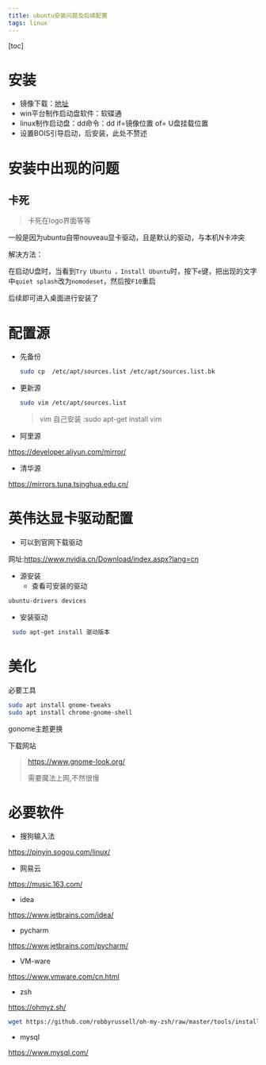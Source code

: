 ```yaml
---
title: ubuntu安装问题及后续配置
tags: linux
---
```


[toc]

# 安装

- 镜像下载：[地址](https://ubuntu.com/)
- win平台制作启动盘软件：软碟通
- linux制作启动盘：dd命令：dd if=镜像位置 of= U盘挂载位置
- 设置BOIS引导启动，后安装，此处不赘述

# 安装中出现的问题

## 卡死

> 卡死在logo界面等等

一般是因为ubuntu自带nouveau显卡驱动，且是默认的驱动，与本机N卡冲突

解决方法：

在启动U盘时，当看到`Try Ubuntu ，Install Ubuntu`时，按下`e`键，把出现的文字中`quiet splash`改为`nomodeset`，然后按`F10`重启

后续即可进入桌面进行安装了

# 配置源

- 先备份

  ```bash
  sudo cp  /etc/apt/sources.list /etc/apt/sources.list.bk
  ```

- 更新源

  ```bash
  sudo vim /etc/apt/sources.list
  ```

  > vim 自己安装 :sudo apt-get install vim 

- 阿里源

https://developer.aliyun.com/mirror/

- 清华源

https://mirrors.tuna.tsinghua.edu.cn/

# 英伟达显卡驱动配置

- 可以到官网下载驱动

网址:https://www.nvidia.cn/Download/index.aspx?lang=cn

- 源安装
  - 查看可安装的驱动

```bash
ubuntu-drivers devices
```

- 安装驱动

```bash
 sudo apt-get install 驱动版本
```

# 美化

必要工具

```bash
sudo apt install gnome-tweaks
sudo apt install chrome-gnome-shell
```

gonome主题更换

下载网站

> https://www.gnome-look.org/
>
> 需要魔法上网,不然很慢

# 必要软件

- 搜狗输入法


https://pinyin.sogou.com/linux/

- 网易云

https://music.163.com/

- idea

https://www.jetbrains.com/idea/

- pycharm

https://www.jetbrains.com/pycharm/

- VM-ware

https://www.vmware.com/cn.html

- zsh

https://ohmyz.sh/

```bash
wget https://github.com/robbyrussell/oh-my-zsh/raw/master/tools/install.sh -O - | sh
```

- mysql

https://www.mysql.com/